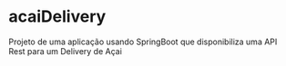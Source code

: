 # acaiDelivery
Projeto de uma aplicação usando SpringBoot que disponibiliza uma API Rest para um Delivery de Açai
